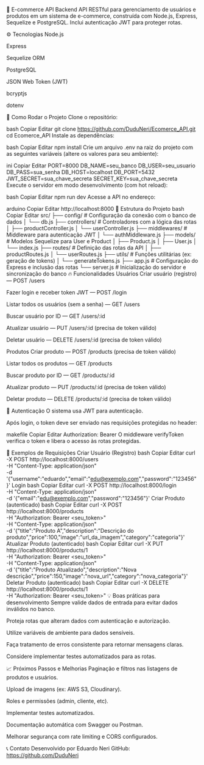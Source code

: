 🛒 E-commerce API Backend
API RESTful para gerenciamento de usuários e produtos em um sistema de e-commerce, construída com Node.js, Express, Sequelize e PostgreSQL. Inclui autenticação JWT para proteger rotas.

⚙️ Tecnologias
Node.js

Express

Sequelize ORM

PostgreSQL

JSON Web Token (JWT)

bcryptjs

dotenv

🚀 Como Rodar o Projeto
Clone o repositório:

bash
Copiar
Editar
git clone https://github.com/DuduNeri/Ecomerce_API.git
cd Ecomerce_API
Instale as dependências:

bash
Copiar
Editar
npm install
Crie um arquivo .env na raiz do projeto com as seguintes variáveis (altere os valores para seu ambiente):

ini
Copiar
Editar
PORT=8000
DB_NAME=seu_banco
DB_USER=seu_usuario
DB_PASS=sua_senha
DB_HOST=localhost
DB_PORT=5432
JWT_SECRET=sua_chave_secreta
SECRET_KEY=sua_chave_secreta
Execute o servidor em modo desenvolvimento (com hot reload):

bash
Copiar
Editar
npm run dev
Acesse a API no endereço:

arduino
Copiar
Editar
http://localhost:8000
📁 Estrutura do Projeto
bash
Copiar
Editar
src/
├── config/           # Configuração da conexão com o banco de dados
│   └── db.js
├── controllers/      # Controladores com a lógica das rotas
│   ├── productController.js
│   └── userController.js
├── middlewares/      # Middleware para autenticação JWT
│   └── authMiddleware.js
├── models/           # Modelos Sequelize para User e Product
│   ├── Product.js
│   ├── User.js
│   └── index.js
├── routes/           # Definição das rotas da API
│   ├── productRoutes.js
│   └── userRoutes.js
├── utils/            # Funções utilitárias (ex: geração de tokens)
│   └── generateTokens.js
├── app.js            # Configuração do Express e inclusão das rotas
└── server.js         # Inicialização do servidor e sincronização do banco
🔥 Funcionalidades
Usuários
Criar usuário (registro) — POST /users

Fazer login e receber token JWT — POST /login

Listar todos os usuários (sem a senha) — GET /users

Buscar usuário por ID — GET /users/:id

Atualizar usuário — PUT /users/:id (precisa de token válido)

Deletar usuário — DELETE /users/:id (precisa de token válido)

Produtos
Criar produto — POST /products (precisa de token válido)

Listar todos os produtos — GET /products

Buscar produto por ID — GET /products/:id

Atualizar produto — PUT /products/:id (precisa de token válido)

Deletar produto — DELETE /products/:id (precisa de token válido)

🔐 Autenticação
O sistema usa JWT para autenticação.

Após login, o token deve ser enviado nas requisições protegidas no header:

makefile
Copiar
Editar
Authorization: Bearer <token>
O middleware verifyToken verifica o token e libera o acesso às rotas protegidas.

📝 Exemplos de Requisições
Criar Usuário (Registro)
bash
Copiar
Editar
curl -X POST http://localhost:8000/users \
-H "Content-Type: application/json" \
-d '{"username":"eduardo","email":"edu@exemplo.com","password":"123456"}'
Login
bash
Copiar
Editar
curl -X POST http://localhost:8000/login \
-H "Content-Type: application/json" \
-d '{"email":"edu@exemplo.com","password":"123456"}'
Criar Produto (autenticado)
bash
Copiar
Editar
curl -X POST http://localhost:8000/products \
-H "Authorization: Bearer <seu_token>" \
-H "Content-Type: application/json" \
-d '{"title":"Produto A","description":"Descrição do produto","price":100,"image":"url_da_imagem","category":"categoria"}'
Atualizar Produto (autenticado)
bash
Copiar
Editar
curl -X PUT http://localhost:8000/products/1 \
-H "Authorization: Bearer <seu_token>" \
-H "Content-Type: application/json" \
-d '{"title":"Produto Atualizado","description":"Nova descrição","price":150,"image":"nova_url","category":"nova_categoria"}'
Deletar Produto (autenticado)
bash
Copiar
Editar
curl -X DELETE http://localhost:8000/products/1 \
-H "Authorization: Bearer <seu_token>"
💡 Boas práticas para desenvolvimento
Sempre valide dados de entrada para evitar dados inválidos no banco.

Proteja rotas que alteram dados com autenticação e autorização.

Utilize variáveis de ambiente para dados sensíveis.

Faça tratamento de erros consistente para retornar mensagens claras.

Considere implementar testes automatizados para as rotas.

📈 Próximos Passos e Melhorias
Paginação e filtros nas listagens de produtos e usuários.

Upload de imagens (ex: AWS S3, Cloudinary).

Roles e permissões (admin, cliente, etc).

Implementar testes automatizados.

Documentação automática com Swagger ou Postman.

Melhorar segurança com rate limiting e CORS configurados.

📞 Contato
Desenvolvido por Eduardo Neri
GitHub: https://github.com/DuduNeri